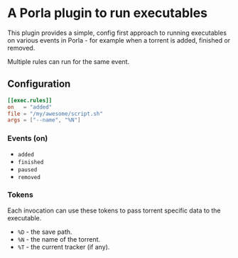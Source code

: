 # A Porla plugin to run executables

This plugin provides a simple, config first approach to running executables
on various events in Porla - for example when a torrent is added, finished or
removed.

Multiple rules can run for the same event.

## Configuration

```toml
[[exec.rules]]
on   = "added"
file = "/my/awesome/script.sh"
args = ["--name", "%N"]
```

### Events (on)

 * `added`
 * `finished`
 * `paused`
 * `removed`

### Tokens

Each invocation can use these tokens to pass torrent specific data to the
executable.

 * `%D` - the save path.
 * `%N` - the name of the torrent.
 * `%T` - the current tracker (if any).
